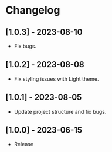 # Changelog

## [1.0.3] - 2023-08-10

- Fix bugs.

## [1.0.2] - 2023-08-08

- Fix styling issues with Light theme.

## [1.0.1] - 2023-08-05

- Update project structure and fix bugs.

## [1.0.0] - 2023-06-15

- Release